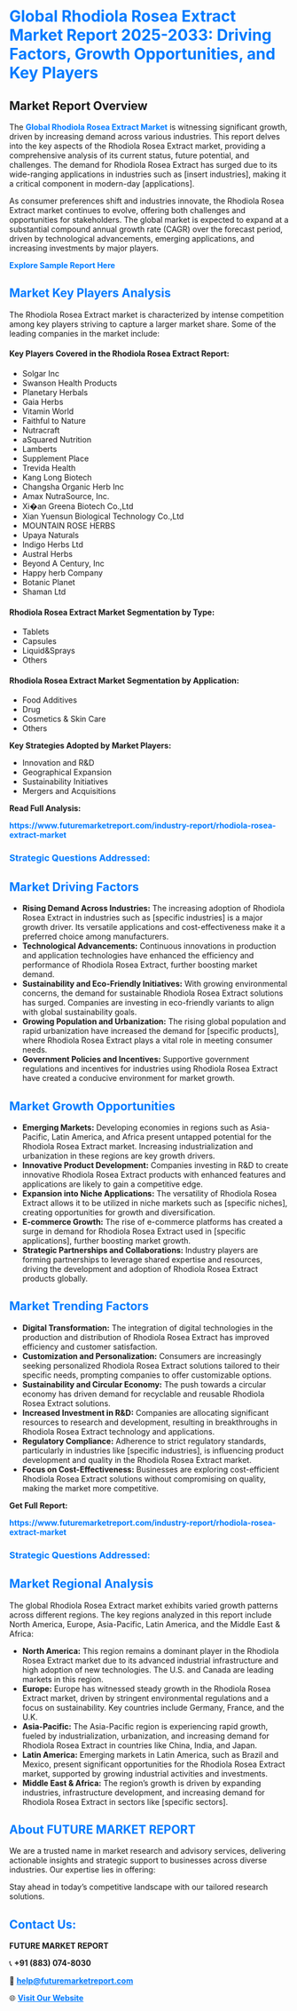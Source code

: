 <h1 style="color: #007BFF;">Global Rhodiola Rosea Extract Market Report 2025-2033: Driving Factors, Growth Opportunities, and Key Players</h1>

<section id="overview">
<h2>Market Report Overview</h2>
<p>The <a href="https://www.futuremarketreport.com/industry-report/rhodiola-rosea-extract-market" style="color: #007BFF; text-decoration: none;"><strong>Global Rhodiola Rosea Extract Market</strong></a> is witnessing significant growth, driven by increasing demand across various industries. This report delves into the key aspects of the Rhodiola Rosea Extract market, providing a comprehensive analysis of its current status, future potential, and challenges. The demand for Rhodiola Rosea Extract has surged due to its wide-ranging applications in industries such as [insert industries], making it a critical component in modern-day [applications].</p>
<p>As consumer preferences shift and industries innovate, the Rhodiola Rosea Extract market continues to evolve, offering both challenges and opportunities for stakeholders. The global market is expected to expand at a substantial compound annual growth rate (CAGR) over the forecast period, driven by technological advancements, emerging applications, and increasing investments by major players.</p>
</section>

<section id="overview">
<p><a href="https://www.futuremarketreport.com/request-sample/reportId=98366" style="color: #007BFF; text-decoration: none;"><strong>Explore Sample Report Here</strong></a></p>
</section>

<section id="key-players">
<h2 style="color: #007BFF;">Market Key Players Analysis</h2>
<p>The Rhodiola Rosea Extract market is characterized by intense competition among key players striving to capture a larger market share. Some of the leading companies in the market include:</p>
<h4>Key Players Covered in the Rhodiola Rosea Extract Report:</h4>
<ul><li>Solgar Inc</li><li>Swanson Health Products</li><li>Planetary Herbals</li><li>Gaia Herbs</li><li>Vitamin World</li><li>Faithful to Nature</li><li>Nutracraft</li><li>aSquared Nutrition</li><li>Lamberts</li><li>Supplement Place</li><li>Trevida Health</li><li>Kang Long Biotech</li><li>Changsha Organic Herb Inc</li><li>Amax NutraSource, Inc.</li><li>Xi�an Greena Biotech Co.,Ltd</li><li>Xian Yuensun Biological Technology Co.,Ltd</li><li>MOUNTAIN ROSE HERBS</li><li>Upaya Naturals</li><li>Indigo Herbs Ltd</li><li>Austral Herbs</li><li>Beyond A Century, Inc</li><li>Happy herb Company</li><li>Botanic Planet</li><li>Shaman Ltd</li></ul>
<h4>Rhodiola Rosea Extract Market Segmentation by Type:</h4>
<ul><li>Tablets</li><li>Capsules</li><li>Liquid&amp;Sprays</li><li>Others</li></ul>

<h4>Rhodiola Rosea Extract Market Segmentation by Application:</h4>
<ul><li>Food Additives</li><li>Drug</li><li>Cosmetics &amp; Skin Care</li><li>Others</li></ul>
<p><strong>Key Strategies Adopted by Market Players:</strong></p>
<ul>
<li>Innovation and R&D</li>
<li>Geographical Expansion</li>
<li>Sustainability Initiatives</li>
<li>Mergers and Acquisitions</li>
</ul>
</section>

<section>
<p><strong>Read Full Analysis: </strong></p><a href="https://www.futuremarketreport.com/industry-report/rhodiola-rosea-extract-market" style="color: #007BFF; text-decoration: none;"><strong>https://www.futuremarketreport.com/industry-report/rhodiola-rosea-extract-market</strong></a>
<h3 style="color: #007BFF;">Strategic Questions Addressed:</h3>
</section>

<section id="driving-factors">
<h2 style="color: #007BFF;">Market Driving Factors</h2>
<ul>
<li><strong>Rising Demand Across Industries:</strong> The increasing adoption of Rhodiola Rosea Extract in industries such as [specific industries] is a major growth driver. Its versatile applications and cost-effectiveness make it a preferred choice among manufacturers.</li>
<li><strong>Technological Advancements:</strong> Continuous innovations in production and application technologies have enhanced the efficiency and performance of Rhodiola Rosea Extract, further boosting market demand.</li>
<li><strong>Sustainability and Eco-Friendly Initiatives:</strong> With growing environmental concerns, the demand for sustainable Rhodiola Rosea Extract solutions has surged. Companies are investing in eco-friendly variants to align with global sustainability goals.</li>
<li><strong>Growing Population and Urbanization:</strong> The rising global population and rapid urbanization have increased the demand for [specific products], where Rhodiola Rosea Extract plays a vital role in meeting consumer needs.</li>
<li><strong>Government Policies and Incentives:</strong> Supportive government regulations and incentives for industries using Rhodiola Rosea Extract have created a conducive environment for market growth.</li>
</ul>
</section>

<section id="growth-opportunities">
<h2 style="color: #007BFF;">Market Growth Opportunities</h2>
<ul>
<li><strong>Emerging Markets:</strong> Developing economies in regions such as Asia-Pacific, Latin America, and Africa present untapped potential for the Rhodiola Rosea Extract market. Increasing industrialization and urbanization in these regions are key growth drivers.</li>
<li><strong>Innovative Product Development:</strong> Companies investing in R&D to create innovative Rhodiola Rosea Extract products with enhanced features and applications are likely to gain a competitive edge.</li>
<li><strong>Expansion into Niche Applications:</strong> The versatility of Rhodiola Rosea Extract allows it to be utilized in niche markets such as [specific niches], creating opportunities for growth and diversification.</li>
<li><strong>E-commerce Growth:</strong> The rise of e-commerce platforms has created a surge in demand for Rhodiola Rosea Extract used in [specific applications], further boosting market growth.</li>
<li><strong>Strategic Partnerships and Collaborations:</strong> Industry players are forming partnerships to leverage shared expertise and resources, driving the development and adoption of Rhodiola Rosea Extract products globally.</li>
</ul>
</section>

<section id="trending-factors">
<h2 style="color: #007BFF;">Market Trending Factors</h2>
<ul>
<li><strong>Digital Transformation:</strong> The integration of digital technologies in the production and distribution of Rhodiola Rosea Extract has improved efficiency and customer satisfaction.</li>
<li><strong>Customization and Personalization:</strong> Consumers are increasingly seeking personalized Rhodiola Rosea Extract solutions tailored to their specific needs, prompting companies to offer customizable options.</li>
<li><strong>Sustainability and Circular Economy:</strong> The push towards a circular economy has driven demand for recyclable and reusable Rhodiola Rosea Extract solutions.</li>
<li><strong>Increased Investment in R&D:</strong> Companies are allocating significant resources to research and development, resulting in breakthroughs in Rhodiola Rosea Extract technology and applications.</li>
<li><strong>Regulatory Compliance:</strong> Adherence to strict regulatory standards, particularly in industries like [specific industries], is influencing product development and quality in the Rhodiola Rosea Extract market.</li>
<li><strong>Focus on Cost-Effectiveness:</strong> Businesses are exploring cost-efficient Rhodiola Rosea Extract solutions without compromising on quality, making the market more competitive.</li>
</ul>
</section>

<section>
<p><strong>Get Full Report: </strong></p><a href="https://www.futuremarketreport.com/industry-report/rhodiola-rosea-extract-market" style="color: #007BFF; text-decoration: none;"><strong>https://www.futuremarketreport.com/industry-report/rhodiola-rosea-extract-market</strong></a>
<h3 style="color: #007BFF;">Strategic Questions Addressed:</h3>
</section>


<section id="regional-analysis">
<h2 style="color: #007BFF;">Market Regional Analysis</h2>
<p>The global Rhodiola Rosea Extract market exhibits varied growth patterns across different regions. The key regions analyzed in this report include North America, Europe, Asia-Pacific, Latin America, and the Middle East & Africa:</p>
<ul>
<li><strong>North America:</strong> This region remains a dominant player in the Rhodiola Rosea Extract market due to its advanced industrial infrastructure and high adoption of new technologies. The U.S. and Canada are leading markets in this region.</li>
<li><strong>Europe:</strong> Europe has witnessed steady growth in the Rhodiola Rosea Extract market, driven by stringent environmental regulations and a focus on sustainability. Key countries include Germany, France, and the U.K.</li>
<li><strong>Asia-Pacific:</strong> The Asia-Pacific region is experiencing rapid growth, fueled by industrialization, urbanization, and increasing demand for Rhodiola Rosea Extract in countries like China, India, and Japan.</li>
<li><strong>Latin America:</strong> Emerging markets in Latin America, such as Brazil and Mexico, present significant opportunities for the Rhodiola Rosea Extract market, supported by growing industrial activities and investments.</li>
<li><strong>Middle East & Africa:</strong> The region’s growth is driven by expanding industries, infrastructure development, and increasing demand for Rhodiola Rosea Extract in sectors like [specific sectors].</li>
</ul>
</section>

<footer>
<h2 style="color: #007BFF;">About FUTURE MARKET REPORT</h2>
<p>We are a trusted name in market research and advisory services, delivering actionable insights and strategic support to businesses across diverse industries. Our expertise lies in offering:</p>

<p>Stay ahead in today’s competitive landscape with our tailored research solutions.</p>

<h2 style="color: #007BFF;">Contact Us:</h2>
<p><strong>FUTURE MARKET REPORT</strong></p>
<p>📞 <strong>+91 (883) 074-8030</strong></p>
<p>📧 <strong><a href="mailto:help@futuremarketreport.com" style="color: #007BFF;">help@futuremarketreport.com</a></strong></p>
<p>🌐 <strong><a href="https://www.futuremarketreport.com/" style="color: #007BFF;">Visit Our Website</a></strong></p>
</footer>